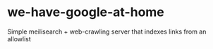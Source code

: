 # we-have-google-at-home
Simple meilisearch + web-crawling server that indexes links from an allowlist
